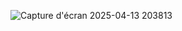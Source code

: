 ![Capture d'écran 2025-04-13 203813](https://github.com/user-attachments/assets/98871b48-960c-4931-9379-7eb9e97c0ac8)
